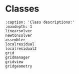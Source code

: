 # Classes

```{toctree}
:caption: 'Class descriptions:'
:maxdepth: 1
linearsolver
newtonsolver
assembler
localresidual
localresidual2
grid
gridmanager
gridview
gridgeometry
```

